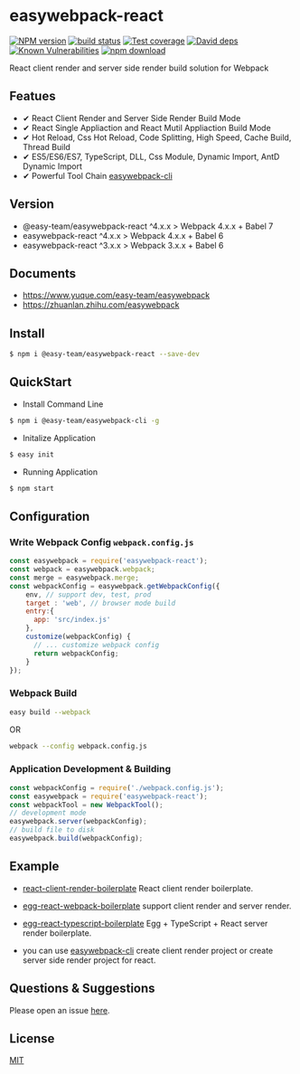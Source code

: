 # easywebpack-react

[![NPM version][npm-image]][npm-url]
[![build status][travis-image]][travis-url]
[![Test coverage][codecov-image]][codecov-url]
[![David deps][david-image]][david-url]
[![Known Vulnerabilities][snyk-image]][snyk-url]
[![npm download][download-image]][download-url]

[npm-image]: https://img.shields.io/npm/v/easywebpack-react.svg?style=flat-square
[npm-url]: https://npmjs.org/package/easywebpack-react
[travis-image]: https://img.shields.io/travis/easy-team/easywebpack-react.svg?style=flat-square
[travis-url]: https://travis-ci.org/easy-team/easywebpack-react
[codecov-image]: https://img.shields.io/codecov/c/github/easy-team/easywebpack-react.svg?style=flat-square
[codecov-url]: https://codecov.io/github/easy-team/easywebpack-react?branch=master
[david-image]: https://img.shields.io/david/easy-team/easywebpack-react.svg?style=flat-square
[david-url]: https://david-dm.org/easy-team/easywebpack-react
[snyk-image]: https://snyk.io/test/npm/easywebpack-react/badge.svg?style=flat-square
[snyk-url]: https://snyk.io/test/npm/easywebpack-react
[download-image]: https://img.shields.io/npm/dm/easywebpack-react.svg?style=flat-square
[download-url]: https://npmjs.org/package/easywebpack-react

React client render and server side render build solution for Webpack

## Featues

- ✔︎ React Client Render and Server Side Render Build Mode
- ✔︎ React Single Appliaction and React Mutil Appliaction Build Mode
- ✔︎ Hot Reload, Css Hot Reload, Code Splitting, High Speed, Cache Build, Thread Build
- ✔︎ ES5/ES6/ES7, TypeScript, DLL, Css Module, Dynamic Import, AntD Dynamic Import
- ✔︎ Powerful Tool Chain [easywebpack-cli](https://github.com/easy-team/easywebpack-cli)

## Version

- @easy-team/easywebpack-react ^4.x.x > Webpack 4.x.x + Babel 7 
- easywebpack-react ^4.x.x > Webpack 4.x.x + Babel 6
- easywebpack-react ^3.x.x > Webpack 3.x.x + Babel 6

## Documents

- https://www.yuque.com/easy-team/easywebpack
- https://zhuanlan.zhihu.com/easywebpack

## Install

```bash
$ npm i @easy-team/easywebpack-react --save-dev
```

## QuickStart

- Install Command Line

```bash
$ npm i @easy-team/easywebpack-cli -g 
```

- Initalize Application

```bash
$ easy init
```

- Running Application

```bash
$ npm start
```

## Configuration

### Write Webpack Config `webpack.config.js`

```js
const easywebpack = require('easywebpack-react');
const webpack = easywebpack.webpack;
const merge = easywebpack.merge;
const webpackConfig = easywebpack.getWebpackConfig({
    env, // support dev, test, prod 
    target : 'web', // browser mode build
    entry:{
      app: 'src/index.js'
    },
    customize(webpackConfig) {
      // ... customize webpack config
      return webpackConfig;
    }
});
```

### Webpack Build

```bash
easy build --webpack
```

OR

```bash
webpack --config webpack.config.js
```


### Application Development & Building

```js
const webpackConfig = require('./webpack.config.js');
const easywebpack = require('easywebpack-react');
const webpackTool = new WebpackTool();
// development mode
easywebpack.server(webpackConfig);
// build file to disk
easywebpack.build(webpackConfig);
```

## Example

- [react-client-render-boilerplate](https://github.com/easy-team/easywebpack-cli-template/tree/master/boilerplate/react) React client render boilerplate.

- [egg-react-webpack-boilerplate](https://github.com/easy-team/egg-react-webpack-boilerplate) support client render and server render.

- [egg-react-typescript-boilerplate](https://github.com/easy-team/egg-react-typescript-boilerplate) Egg + TypeScript + React server render boilerplate.

- you can use [easywebpack-cli](https://github.com/easy-team/easywebpack-cli) create client render project or create server side render project for react.


## Questions & Suggestions

Please open an issue [here](https://github.com/easy-team/easywebpack-react).

## License

[MIT](LICENSE)
